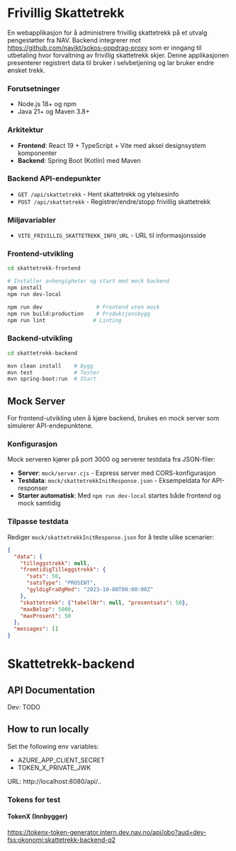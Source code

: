 # Frivillig Skattetrekk

En webapplikasjon for å administrere frivillig skattetrekk på et utvalg pengestøtter fra NAV.
Backend integrerer mot https://github.com/navikt/sokos-oppdrag-proxy som er inngang til utbetaling hvor forvaltning
av frivillig skattetrekk skjer. Denne applikasjonen presenterer registrert data til bruker i selvbetjening og lar bruker
endre ønsket trekk.

### Forutsetninger
- Node.js 18+ og npm
- Java 21+ og Maven 3.8+

### Arkitektur
- **Frontend**: React 19 + TypeScript + Vite med aksel designsystem komponenter
- **Backend**: Spring Boot (Kotlin) med Maven

### Backend API-endepunkter
- `GET /api/skattetrekk` - Hent skattetrekk og ytelsesinfo
- `POST /api/skattetrekk` - Registrer/endre/stopp frivillig skattetrekk

### Miljøvariabler
- `VITE_FRIVILLIG_SKATTETREKK_INFO_URL` - URL til informasjonsside

### Frontend-utvikling

```bash
cd skattetrekk-frontend

# Installer avhengigheter og start med mock backend
npm install
npm run dev-local

npm run dev                 # Frontend uten mock
npm run build:production    # Produksjonsbygg
npm run lint               # Linting
```

### Backend-utvikling

```bash
cd skattetrekk-backend

mvn clean install    # Bygg
mvn test             # Tester  
mvn spring-boot:run  # Start
```

## Mock Server

For frontend-utvikling uten å kjøre backend, brukes en mock server som simulerer API-endepunktene.

### Konfigurasjon
Mock serveren kjører på port 3000 og serverer testdata fra JSON-filer:

- **Server**: `mock/server.cjs` - Express server med CORS-konfigurasjon
- **Testdata**: `mock/skattetrekkInitResponse.json` - Eksempeldata for API-responser
- **Starter automatisk**: Med `npm run dev-local` startes både frontend og mock samtidig

### Tilpasse testdata
Rediger `mock/skattetrekkInitResponse.json` for å teste ulike scenarier:

```json
{
  "data": {
    "tilleggstrekk": null,
    "fremtidigTilleggstrekk": {
      "sats": 50,
      "satsType": "PROSENT",
      "gyldigFraOgMed": "2023-10-08T00:00:00Z"
    },
    "skattetrekk": {"tabellNr": null, "prosentsats": 50},
    "maxBelop": 5000,
    "maxProsent": 50
  },
  "messages": []
}
```


# Skattetrekk-backend
## API Documentation
Dev: TODO
## How to run locally
Set the following env variables:
* AZURE_APP_CLIENT_SECRET
* TOKEN_X_PRIVATE_JWK

URL: http://localhost:8080/api/..

### Tokens for test
#### TokenX (Innbygger)
https://tokenx-token-generator.intern.dev.nav.no/api/obo?aud=dev-fss:okonomi:skattetrekk-backend-q2
